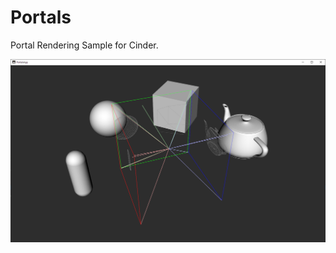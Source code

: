 # Portals
Portal Rendering Sample for Cinder.

![Preview Image](https://raw.githubusercontent.com/paulhoux/Portals/main/PREVIEW.png)
